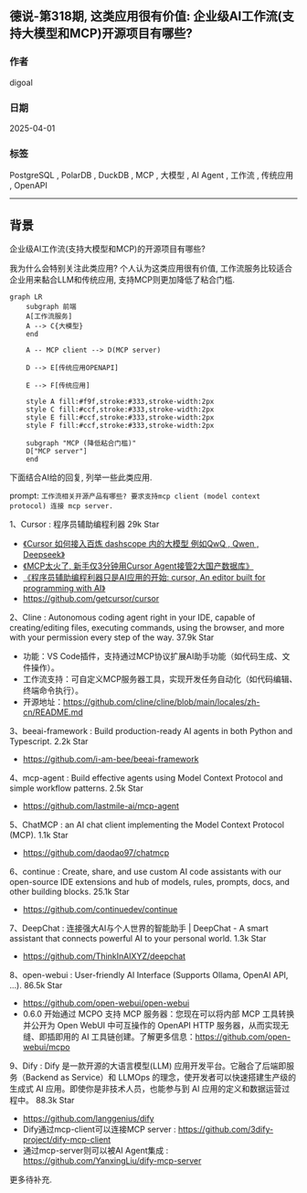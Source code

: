 ## 德说-第318期, 这类应用很有价值: 企业级AI工作流(支持大模型和MCP)开源项目有哪些?    
                
### 作者                
digoal                
                
### 日期                
2025-04-01               
                
### 标签                
PostgreSQL , PolarDB , DuckDB , MCP , 大模型 , AI Agent , 工作流 , 传统应用 , OpenAPI      
                
----                
                
## 背景    
企业级AI工作流(支持大模型和MCP)的开源项目有哪些?      
  
我为什么会特别关注此类应用? 个人认为这类应用很有价值, 工作流服务比较适合企业用来黏合LLM和传统应用, 支持MCP则更加降低了粘合门槛.    
  
```mermaid  
graph LR
    subgraph 前端
    A[工作流服务]
    A --> C{大模型}
    end

    A -- MCP client --> D(MCP server)

    D --> E[传统应用OPENAPI]

    E --> F[传统应用]

    style A fill:#f9f,stroke:#333,stroke-width:2px
    style C fill:#ccf,stroke:#333,stroke-width:2px
    style E fill:#ccf,stroke:#333,stroke-width:2px
    style F fill:#ccf,stroke:#333,stroke-width:2px

    subgraph "MCP (降低粘合门槛)"
    D["MCP server"]
    end
```  
  
下面结合AI给的回复, 列举一些此类应用.  
  
prompt: `工作流相关开源产品有哪些? 要求支持mcp client (model context protocol) 连接 mcp server.`     
  
  
1、Cursor : 程序员辅助编程利器 29k Star  
- [《Cursor 如何接入百炼 dashscope 内的大模型 例如QwQ , Qwen , Deepseek》](../202503/20250327_07.md)    
- [《MCP太火了, 新手仅3分钟用Cursor Agent接管2大国产数据库》](../202503/20250327_04.md)    
- [《程序员辅助编程利器只是AI应用的开始: cursor, An editor built for programming with AI》](../202303/20230320_01.md)    
- https://github.com/getcursor/cursor    
  
  
2、Cline : Autonomous coding agent right in your IDE, capable of creating/editing files, executing commands, using the browser, and more with your permission every step of the way. 37.9k Star   
- 功能：VS Code插件，支持通过MCP协议扩展AI助手功能（如代码生成、文件操作）。  
- 工作流支持：可自定义MCP服务器工具，实现开发任务自动化（如代码编辑、终端命令执行）。  
- 开源地址：https://github.com/cline/cline/blob/main/locales/zh-cn/README.md   
  
  
3、beeai-framework : Build production-ready AI agents in both Python and Typescript. 2.2k Star  
- https://github.com/i-am-bee/beeai-framework  
  
  
4、mcp-agent : Build effective agents using Model Context Protocol and simple workflow patterns. 2.5k Star  
- https://github.com/lastmile-ai/mcp-agent  
  
  
5、ChatMCP : an AI chat client implementing the Model Context Protocol (MCP). 1.1k Star  
- https://github.com/daodao97/chatmcp  
  
6、continue : Create, share, and use custom AI code assistants with our open-source IDE extensions and hub of models, rules, prompts, docs, and other building blocks. 25.1k Star   
- https://github.com/continuedev/continue  
  
  
7、DeepChat : 连接强大AI与个人世界的智能助手 | DeepChat - A smart assistant that connects powerful AI to your personal world. 1.3k Star  
- https://github.com/ThinkInAIXYZ/deepchat  
  
8、open-webui : User-friendly AI Interface (Supports Ollama, OpenAI API, ...). 86.5k Star  
- https://github.com/open-webui/open-webui   
- 0.6.0 开始通过 MCPO 支持 MCP 服务器：您现在可以将内部 MCP 工具转换并公开为 Open WebUI 中可互操作的 OpenAPI HTTP 服务器，从而实现无缝、即插即用的 AI 工具链创建。了解更多信息：https://github.com/open-webui/mcpo
  
9、Dify : Dify 是一款开源的大语言模型(LLM) 应用开发平台。它融合了后端即服务（Backend as Service）和 LLMOps 的理念，使开发者可以快速搭建生产级的生成式 AI 应用。即使你是非技术人员，也能参与到 AI 应用的定义和数据运营过程中。 88.3k Star   
- https://github.com/langgenius/dify   
- Dify通过mcp-client可以连接MCP server : https://github.com/3dify-project/dify-mcp-client
- 通过mcp-server则可以被AI Agent集成 : https://github.com/YanxingLiu/dify-mcp-server
  
更多待补充.  
  
